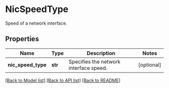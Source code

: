 # NicSpeedType

Speed of a network interface.

## Properties
Name | Type | Description | Notes
------------ | ------------- | ------------- | -------------
**nic_speed_type** | **str** | Specifies the network interface speed. | [optional] 

[[Back to Model list]](../README.md#documentation-for-models) [[Back to API list]](../README.md#documentation-for-api-endpoints) [[Back to README]](../README.md)


